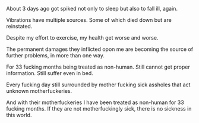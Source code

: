 About 3 days ago got spiked not only to sleep but also to fall ill, again. 

Vibrations have multiple sources. Some of which died down but are reinstated.

Despite my effort to exercise, my health get worse and worse.

The permanent damages they inflicted opon me are becoming the source of further problems, in more than one way.

For 33 fucking months being treated as non-human. Still cannot get proper information. Still suffer even in bed.

Every fucking day still surrounded by mother fucking sick assholes that act unknown motherfuckeries.

And with their motherfuckeries I have been treated as non-human for 33 fucking months. If they are not motherfuckingly sick, there is no sickness in this world.
